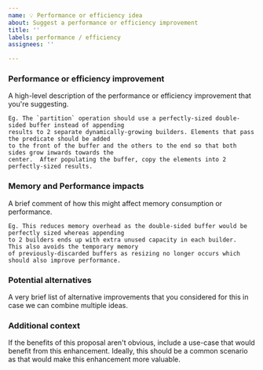 ```yaml
---
name: 💡 Performance or efficiency idea
about: Suggest a performance or efficiency improvement
title: ''
labels: performance / efficiency
assignees: ''

---
```


### Performance or efficiency improvement

A high-level description of the performance or efficiency improvement that you're suggesting.

```
Eg. The `partition` operation should use a perfectly-sized double-sided buffer instead of appending
results to 2 separate dynamically-growing builders. Elements that pass the predicate should be added
to the front of the buffer and the others to the end so that both sides grow inwards towards the
center.  After populating the buffer, copy the elements into 2 perfectly-sized results.
```

### Memory and Performance impacts

A brief comment of how this might affect memory consumption or performance.

```
Eg. This reduces memory overhead as the double-sided buffer would be perfectly sized whereas appending
to 2 builders ends up with extra unused capacity in each builder.  This also avoids the temporary memory
of previously-discarded buffers as resizing no longer occurs which should also improve performance.
```

### Potential alternatives

A very brief list of alternative improvements that you considered for this in case we can combine multiple ideas.

### Additional context

If the benefits of this proposal aren't obvious, include a use-case that would benefit from this enhancement. Ideally,
this should be a common scenario as that would make this enhancement more valuable.
